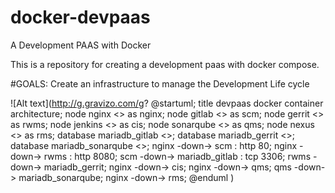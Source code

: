 # docker-devpaas
A Development PAAS with Docker

This is a repository for creating a development paas with docker compose.

#GOALS:
Create an infrastructure to manage the Development Life cycle

![Alt text](http://g.gravizo.com/g?
@startuml;
title devpaas docker container architecture;
node nginx <<docker container>> as nginx;
node gitlab <<docker container>> as scm;
node gerrit <<docker container>> as rwms;
node jenkins <<docker container>> as cis;
node sonarqube <<docker container>> as qms;
node nexus <<docker container>> as rms;
database mariadb_gitlab <<docker container>>;
database mariadb_gerrit <<docker container>>;
database mariadb_sonarqube <<docker container>>;
nginx -down-> scm : http 80;
nginx -down-> rwms : http 8080;
scm -down-> mariadb_gitlab : tcp 3306;
rwms -down-> mariadb_gerrit;
nginx -down-> cis;
nginx -down-> qms;
qms -down-> mariadb_sonarqube;
nginx -down-> rms;
@enduml
)

